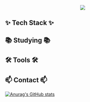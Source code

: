 <div align="center">
  <img src="https://capsule-render.vercel.app/api?type=venom&height=300&section=header&text=Hi,%20I'm%20Hyunwoo%20Cha&fontSize=50&fontAlign=50&desc=Front-End%20Developer&descAlignY=65" />
</div>

## ✨ Tech Stack ✨

## 📚 Studying 📚
     
## 🛠 Tools 🛠
     
## 📫 Contact 📫

[![Anurag's GitHub stats](https://github-readme-stats.vercel.app/api?username=dilkusha27)](https://github.com/anuraghazra/github-readme-stats)
